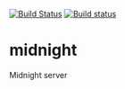 [![Build Status](https://travis-ci.org/denismaster/midnight.svg?branch=master)](https://travis-ci.org/denismaster/midnight)
[![Build status](https://ci.appveyor.com/api/projects/status/kl8dors2uxi5x86t?svg=true)](https://ci.appveyor.com/project/denismaster/midnight)


# midnight
Midnight server
